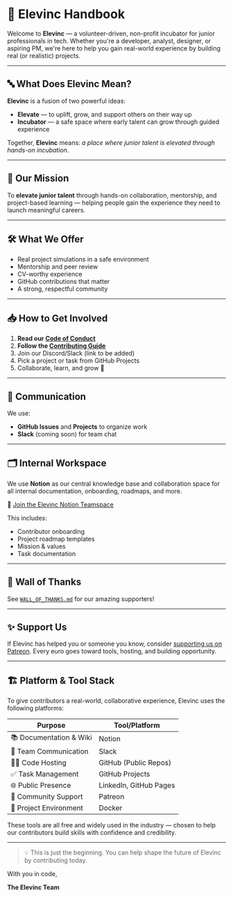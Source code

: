 # 📘 Elevinc Handbook

Welcome to **Elevinc** — a volunteer-driven, non-profit incubator for junior professionals in tech. Whether you're a developer, analyst, designer, or aspiring PM, we're here to help you gain real-world experience by building real (or realistic) projects.

---

## 🔤 What Does Elevinc Mean?
**Elevinc** is a fusion of two powerful ideas:
- **Elevate** — to uplift, grow, and support others on their way up
- **Incubator** — a safe space where early talent can grow through guided experience

Together, **Elevinc** means: *a place where junior talent is elevated through hands-on incubation*.

---

## 🚀 Our Mission
To **elevate junior talent** through hands-on collaboration, mentorship, and project-based learning — helping people gain the experience they need to launch meaningful careers.

---

## 🛠 What We Offer
- Real project simulations in a safe environment
- Mentorship and peer review
- CV-worthy experience
- GitHub contributions that matter
- A strong, respectful community

---

## 📥 How to Get Involved
1. **Read our [Code of Conduct](CODE_OF_CONDUCT.md)**
2. **Follow the [Contributing Guide](CONTRIBUTING.md)**
3. Join our Discord/Slack (link to be added)
4. Pick a project or task from GitHub Projects
5. Collaborate, learn, and grow 🌱

---

## 💬 Communication
We use:
- **GitHub Issues** and **Projects** to organize work
- **Slack** (coming soon) for team chat

---

## 🗂 Internal Workspace

We use **Notion** as our central knowledge base and collaboration space for all internal documentation, onboarding, roadmaps, and more.

📌 [Join the Elevinc Notion Teamspace](https://www.notion.so/team/1df91a57-b03a-8158-b878-00426967a478/join)

This includes:
- Contributor onboarding
- Project roadmap templates
- Mission & values
- Task documentation

---


## 🙌 Wall of Thanks
See [`WALL_OF_THANKS.md`](WALL_OF_THANKS.md) for our amazing supporters!

---

## ✨ Support Us
If Elevinc has helped you or someone you know, consider [supporting us on Patreon](https://patreon.com/user?u=42800381). Every euro goes toward tools, hosting, and building opportunity.

---


## 🏗️ Platform & Tool Stack

To give contributors a real-world, collaborative experience, Elevinc uses the following platforms:

| Purpose                  | Tool/Platform         |
|--------------------------|------------------------|
| 📚 Documentation & Wiki  | Notion                 |
| 💬 Team Communication    | Slack                  |
| 🧑‍💻 Code Hosting         | GitHub (Public Repos)   |
| ✅ Task Management       | GitHub Projects         |
| 🌐 Public Presence       | LinkedIn, GitHub Pages |
| 💸 Community Support     | Patreon                |
| 🧪 Project Environment   | Docker                 |

These tools are all free and widely used in the industry — chosen to help our contributors build skills with confidence and credibility.

---

> 💡 This is just the beginning. You can help shape the future of Elevinc by contributing today.

With you in code,

**The Elevinc Team**
